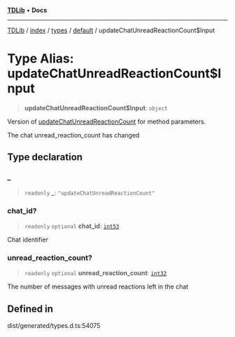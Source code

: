 [**TDLib**](../../../../../../README.md) • **Docs**

***

[TDLib](../../../../../../modules.md) / [index](../../../../../README.md) / [types](../../../README.md) / [default](../README.md) / updateChatUnreadReactionCount$Input

# Type Alias: updateChatUnreadReactionCount$Input

> **updateChatUnreadReactionCount$Input**: `object`

Version of [updateChatUnreadReactionCount](updateChatUnreadReactionCount.md) for method parameters.

The chat unread_reaction_count has changed

## Type declaration

### \_

> `readonly` **\_**: `"updateChatUnreadReactionCount"`

### chat\_id?

> `readonly` `optional` **chat\_id**: [`int53`](int53-1.md)

Chat identifier

### unread\_reaction\_count?

> `readonly` `optional` **unread\_reaction\_count**: [`int32`](int32-1.md)

The number of messages with unread reactions left in the chat

## Defined in

dist/generated/types.d.ts:54075
